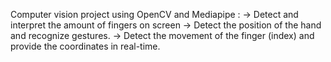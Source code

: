 Computer vision project using OpenCV and Mediapipe : 
-> Detect and interpret the amount of fingers on screen
-> Detect the position of the hand and recognize gestures.
-> Detect the movement of the finger (index) and provide the coordinates in real-time.
